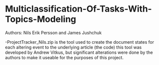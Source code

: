 # Multiclassification-Of-Tasks-With-Topics-Modeling

Authors: Nils Erik Persson and James Jushchuk

-ProjectTracker_Nils.zip is the tool used to create the document states for each altering event to the underlying article (the code) 
this tool was developed by Andrew Vitkus, but significant alterations were done by the authors to make it useable for the purposes
of this project.

